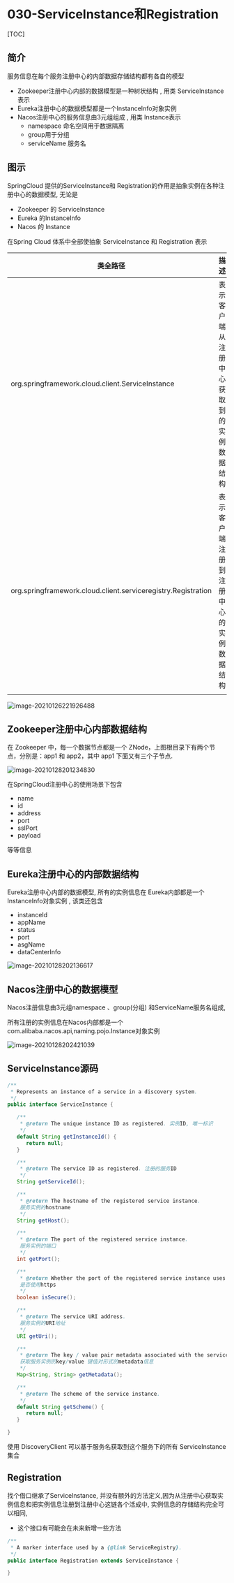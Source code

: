 # 030-ServiceInstance和Registration

[TOC]

## 简介

服务信息在每个服务注册中心的内部数据存储结构都有各自的模型

- Zookeeper注册中心内部的数据模型是一种树状结构 , 用类 ServiceInstance表示
- Eureka注册中心的数据模型都是一个InstanceInfo对象实例
- Nacos注册中心的服务信息由3元组组成 ,  用类 Instance表示
  - namespace 命名空间用于数据隔离
  - group用于分组
  - serviceName 服务名

## 图示

SpringCloud 提供的ServiceInstance和 Registration的作用是抽象实例在各种注册中心的数据模型, 无论是

- Zookeeper 的 ServiceInstance
- Eureka 的InstanceInfo
- Nacos 的 Instance

在Spring Cloud 体系中全部使抽象 ServiceInstance 和 Registration 表示

| 类全路径                                                     | 描述                                     |
| ------------------------------------------------------------ | ---------------------------------------- |
| org.springframework.cloud.client.ServiceInstance             | 表示客户端从注册中心获取到的实例数据结构 |
| org.springframework.cloud.client.serviceregistry.Registration | 表示客户端注册到注册中心的实例数据结构   |
|                                                              |                                          |

![image-20210126221926488](../../../assets/image-20210126221926488.png)



## Zookeeper注册中心内部数据结构

在 Zookeeper 中，每一个数据节点都是一个 ZNode，上图根目录下有两个节点，分别是：app1 和 app2，其中 app1 下面又有三个子节点.

![image-20210128201234830](../../../assets/image-20210128201234830.png)

在SpringCloud注册中心的使用场景下包含

- name
- id
- address
- port
- sslPort
- payload

等等信息

## Eureka注册中心的内部数据结构

Eureka注册中心内部的数据模型, 所有的实例信息在 Eureka内部都是一个InstanceInfo对象实例 , 该类还包含 

- instanceId
- appName
- status
- port
- asgName
- dataCenterInfo

![image-20210128202136617](../../../assets/image-20210128202136617.png)



## Nacos注册中心的数据模型

Nacos注册信息由3元组namespace 、group(分组) 和ServiceName服务名组成,

所有注册的实例信息在Nacos内部都是一个 com.alibaba.nacos.api,naming.pojo.Instance对象实例



![image-20210128202421039](../../../assets/image-20210128202421039.png)



## ServiceInstance源码

```java
/**
 * Represents an instance of a service in a discovery system.
 */
public interface ServiceInstance {

   /**
    * @return The unique instance ID as registered. 实例ID, 唯一标识
    */
   default String getInstanceId() {
      return null;
   }

   /**
    * @return The service ID as registered. 注册的服务ID
    */
   String getServiceId();

   /**
    * @return The hostname of the registered service instance. 
    服务实例的hostname
    */
   String getHost();

   /**
    * @return The port of the registered service instance.
    服务实例的端口
    */
   int getPort();

   /**
    * @return Whether the port of the registered service instance uses HTTPS.
    是否使用https
    */
   boolean isSecure();

   /**
    * @return The service URI address.
    服务实例的URI地址
    */
   URI getUri();

   /**
    * @return The key / value pair metadata associated with the service instance.
    获取服务实例的key/value 键值对形式的metadata信息
    */
   Map<String, String> getMetadata();

   /**
    * @return The scheme of the service instance.
    */
   default String getScheme() {
      return null;
   }

}
```

使用 DiscoveryClient 可以基于服务名获取到这个服务下的所有 ServiceInstance 集合

## Registration

找个借口继承了ServiceInstance, 并没有额外的方法定义,因为从注册中心获取实例信息和把实例信息注册到注册中心这链各个活成中, 实例信息的存储结构完全可以相同,

- 这个接口有可能会在未来新增一些方法

```java
/**
 * A marker interface used by a {@link ServiceRegistry}.
 */
public interface Registration extends ServiceInstance {

}
```

